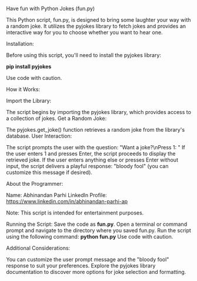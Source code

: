 Have fun with Python Jokes (fun.py)

This Python script, fun.py, is designed to bring some laughter your way with a random joke. It utilizes the pyjokes library to fetch jokes and provides an interactive way for you to choose whether you want to hear one.

Installation:

Before using this script, you'll need to install the pyjokes library:

**pip install pyjokes**

Use code with caution.

How it Works:

Import the Library:

The script begins by importing the pyjokes library, which provides access to a collection of jokes.
Get a Random Joke:

The pyjokes.get_joke() function retrieves a random joke from the library's database.
User Interaction:

The script prompts the user with the question: "Want a joke?\nPress 1: "
If the user enters 1 and presses Enter, the script proceeds to display the retrieved joke.
If the user enters anything else or presses Enter without input, the script delivers a playful response: "bloody fool" (you can customize this message if desired).

About the Programmer:

Name: Abhinandan Parhi
LinkedIn Profile: https://www.linkedin.com/in/abhinandan-parhi-ap

Note:
This script is intended for entertainment purposes.

Running the Script:
Save the code as **fun.py**.
Open a terminal or command prompt and navigate to the directory where you saved fun.py.
Run the script using the following command:
**python fun.py**
Use code with caution.

Additional Considerations:

You can customize the user prompt message and the "bloody fool" response to suit your preferences.
Explore the pyjokes library documentation to discover more options for joke selection and formatting.
